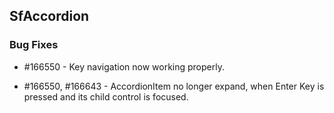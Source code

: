 ## SfAccordion

### Bug Fixes


* \#166550 - Key navigation now working properly.

* \#166550, #166643 - AccordionItem no longer expand, when Enter Key is pressed and its child control is focused.



